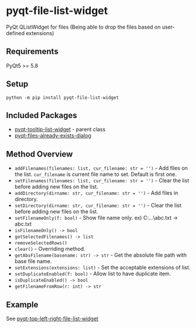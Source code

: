 # pyqt-file-list-widget
PyQt QListWidget for files (Being able to drop the files based on user-defined extensions)

## Requirements
PyQt5 >= 5.8

## Setup
`python -m pip install pyqt-file-list-widget`

## Included Packages
* <a href="https://github.com/yjg30737/pyqt-tooltip-list-widget.git">pyqt-tooltip-list-widget</a> - parent class
* <a href="https://github.com/yjg30737/pyqt-files-already-exists-dialog.git>pyqt-files-already-exists-dialog">pyqt-files-already-exists-dialog</a>

## Method Overview
* `addFilenames(filenames: list, cur_filename: str = '')` - Add files on the list. `cur_filename` is current file name to set. Default is first one.  
* `setFilenames(filenames: list, cur_filename: str = '')` - Clear the list before adding new files on the list.
* `addDirectory(dirname: str, cur_filename: str = '')` - Add files in directory.
* `setDirectory(dirname: str, cur_filename: str = '')` - Clear the list before adding new files on the list.
* `setFilenameOnly(f: bool)` - Show file name only. ex) C:\...\abc.txt -> abc.txt
* `isFilenameOnly() -> bool`
* `getSelectedFilenames() -> list`
* `removeSelectedRows()`
* `clear()` - Overriding method.
* `getAbsFilename(basename: str) -> str` - Get the absolute file path with base file name.
* `setExtensions(extensions: list)` - Set the acceptable extensions of list.
* `setDuplicateEnabled(f: bool)` - Allow list to have duplicate item.
* `isDuplicateEnabled() -> bool`
* `getFilenameFromRow(r: int) -> str`

## Example
See <a href="https://github.com/yjg30737/pyqt-top-left-right-file-list-widget.git">pyqt-top-left-right-file-list-widget</a>


